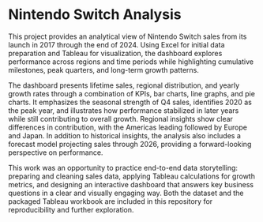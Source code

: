 # Nintendo Switch Analysis
This project provides an analytical view of Nintendo Switch sales from its launch in 2017 through the end of 2024. Using Excel for initial data preparation and Tableau for visualization, the dashboard explores performance across regions and time periods while highlighting cumulative milestones, peak quarters, and long-term growth patterns.

The dashboard presents lifetime sales, regional distribution, and yearly growth rates through a combination of KPIs, bar charts, line graphs, and pie charts. It emphasizes the seasonal strength of Q4 sales, identifies 2020 as the peak year, and illustrates how performance stabilized in later years while still contributing to overall growth. Regional insights show clear differences in contribution, with the Americas leading followed by Europe and Japan. In addition to historical insights, the analysis also includes a forecast model projecting sales through 2026, providing a forward-looking perspective on performance.

This work was an opportunity to practice end-to-end data storytelling: preparing and cleaning sales data, applying Tableau calculations for growth metrics, and designing an interactive dashboard that answers key business questions in a clear and visually engaging way. Both the dataset and the packaged Tableau workbook are included in this repository for reproducibility and further exploration.
